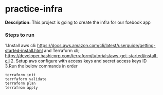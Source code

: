 # practice-infra

**Description:** This project is going to create the infra for our fcebook app

### Steps to run
1.Install aws cli: https://docs.aws.amazon.com/cli/latest/userguide/getting-started-install.html and Terraform cli; https://developer.hashicorp.com/terraform/tutorials/aws-get-started/install-cli
2. Setup aws configure with access keys and secret access keys ID
3.Run the below commands in order

```  # the symbol under ESC key. light bulb
terraform init
terrfaform validate
terraform plan
terrafrom apply

```

